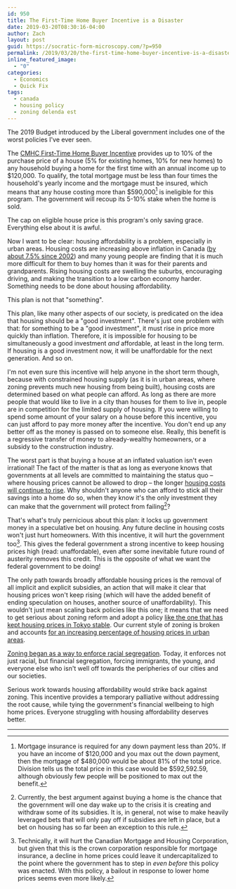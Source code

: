 ```yaml
---
id: 950
title: The First-Time Home Buyer Incentive is a Disaster
date: 2019-03-20T08:30:16-04:00
author: Zach
layout: post
guid: https://socratic-form-microscopy.com/?p=950
permalink: /2019/03/20/the-first-time-home-buyer-incentive-is-a-disaster/
inline_featured_image:
  - "0"
categories:
  - Economics
  - Quick Fix
tags:
  - canada
  - housing policy
  - zoning delenda est
---
```


The 2019 Budget introduced by the Liberal government includes one of the worst policies I've ever seen.

The <a href="https://globalnews.ca/news/5069183/budget-2019-canada-housing-affordability/">CMHC First-Time Home Buyer Incentive</a> provides up to 10% of the purchase price of a house (5% for existing homes, 10% for new homes) to any household buying a home for the first time with an annual income up to $120,000. To qualify, the total mortgage must be less than four times the household's yearly income and the mortgage must be insured, which means that any house costing more than $590,000[^1] is ineligible for this program. The government will recoup its 5-10% stake when the home is sold.

The cap on eligible house price is this program's only saving grace. Everything else about it is awful.

Now I want to be clear: housing affordability is a problem, especially in urban areas. Housing costs are increasing above inflation in Canada (<a href="https://www150.statcan.gc.ca/t1/tbl1/en/tv.action?pid=1810000501">by about 7.5% since 2002</a>) and many young people are finding that it is much more difficult for them to buy homes than it was for their parents and grandparents. Rising housing costs are swelling the suburbs, encouraging driving, and making the transition to a low carbon economy harder. Something needs to be done about housing affordability.

This plan is not that "something".

This plan, like many other aspects of our society, is predicated on the idea that housing should be a "good investment". There's just one problem with that: for something to be a "good investment", it must rise in price more quickly than inflation. Therefore, it is impossible for housing to be simultaneously a good investment <em>and</em> affordable, at least in the long term. If housing is a good investment now, it will be unaffordable for the next generation. And so on.

I'm not even sure this incentive will help anyone in the short term though, because with constrained housing supply (as it is in urban areas, where zoning prevents much new housing from being built), housing costs are determined based on what people can afford. As long as there are more people that would like to live in a city than houses for them to live in, people are in competition for the limited supply of housing. If you were willing to spend some amount of your salary on a house before this incentive, you can just afford to pay more money after the incentive. You don't end up any better off as the money is passed on to someone else. Really, this benefit is a regressive transfer of money to already-wealthy homeowners, or a subsidy to the construction industry.

The worst part is that buying a house at an inflated valuation isn't even irrational! The fact of the matter is that as long as everyone knows that governments at all levels are committed to maintaining the status quo – where housing prices cannot be allowed to drop – the longer <a href="https://socratic-form-microscopy.com/2018/02/25/not-just-zoning-housing-prices-driven-by-beauty-contests/">housing costs will continue to rise</a>. Why shouldn't anyone who can afford to stick all their savings into a home do so, when they know it's the only investment they can make that the government will protect from failing[^2]?

That's what's truly pernicious about this plan: it locks up government money in a speculative bet on housing. Any future decline in housing costs won't just hurt homeowners. With this incentive, it will hurt the government too[^3]. This gives the federal government a strong incentive to keep housing prices high (read: unaffordable), even after some inevitable future round of austerity removes this credit. This is the opposite of what we want the federal government to be doing!

The only path towards broadly affordable housing prices is the removal of all implicit and explicit subsidies, an action that will make it clear that housing prices won't keep rising (which will have the added benefit of ending speculation on houses, another source of unaffordability). This wouldn't just mean scaling back policies like this one; it means that we need to get serious about zoning reform and adopt a policy <a href="http://urbankchoze.blogspot.com/2014/04/japanese-zoning.html">like the one that has kept housing prices in Tokyo stable</a>. Our current style of zoning is broken and accounts <a href="http://theconversation.com/rba-research-shows-that-zoning-restrictions-are-driving-up-housing-prices-93064">for an increasing percentage of housing prices in urban areas</a>.

<a href="https://www.latimes.com/opinion/livable-city/la-oe-vallianatos-sb-827-housing-zoning-20180402-story.html">Zoning began as a way to enforce racial segregation</a>. Today, it enforces not just racial, but financial segregation, forcing immigrants, the young, and everyone else who isn't well off towards the peripheries of our cities and our societies.

Serious work towards housing affordability would strike back against zoning. This incentive provides a temporary palliative without addressing the root cause, while tying the government's financial wellbeing to high home prices. Everyone struggling with housing affordability deserves better.

<hr class="post-end">

[^1]: Mortgage insurance is required for any down payment less than 20%. If you have an income of $120,000 and you max out the down payment, then the mortgage of $480,000 would be about 81% of the total price. Division tells us the total price in this case would be $592,592.59, although obviously few people will be positioned to max out the benefit.
[^2]: Currently, the best argument against buying a home is the chance that the government will one day wake up to the crisis it is creating and withdraw some of its subsidies. It is, in general, not wise to make heavily leveraged bets that will only pay off if subsidies are left in place, but a bet on housing has so far been an exception to this rule.
[^3]: Technically, it will hurt the Canadian Mortgage and Housing Corporation, but given that this is the crown corporation responsible for mortgage insurance, a decline in home prices could leave it undercapitalized to the point where the government has to step in <em>even before</em> this policy was enacted. With this policy, a bailout in response to lower home prices seems even more likely.
